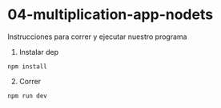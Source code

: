 # 04-multiplication-app-nodets

Instrucciones para correr y ejecutar nuestro programa

1. Instalar dep

````
npm install
````

2. Correr

````
npm run dev
````